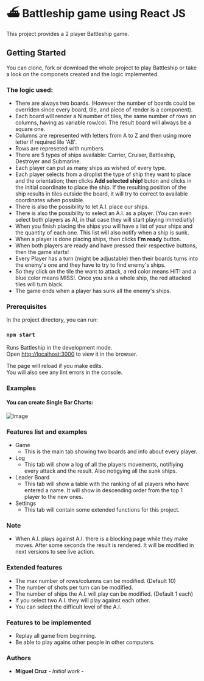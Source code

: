 # ⛴ Battleship game using React JS

This project provides a 2 player Battleship game.

## Getting Started

You can clone, fork or download the whole project to play Battleship or take a look on the componets created and the logic implemented.

### The logic used:
- There are always two boards. (However the number of boards could be overriden since every board, tile, and piece of render is a component).
- Each board will render a N number of tiles, the same number of rows an columns, having as variable row/col. The result board will always be a square one.
- Columns are represented with letters from A to Z and then using more letter if required lile 'AB'.
- Rows are represeted with numbers.
- There are 5 types of ships available: Carrier, Cruiser, Battleship, Destroyer and Submarine.
- Each player can put as many ships as wished of every type.
- Each player selects from a droplist the type of ship they want to place and the orientation; then clicks **Add selected ship!** buton and clicks in the initial coordinate to place the ship. If the resulting position of the ship results in tiles outside the board, it will try to correct to available coordinates when possible.
- There is also the possibility to let A.I. place our ships.
- There is also the possibility to select an A.I. as a player. (You can even select both players as AI, in that case they will start playing immediatly) 
- When you finish placing the ships you will have a list of your ships and the quantity of each one. This list will also notify when a ship is sunk.
- When a player is done placing ships, then clicks **I'm ready** button.
- When both players are ready and have pressed their respective buttons, then the game starts!
- Every Player has a turn (might be adjustable) then their boards turns into the enemy's one and they have to try to find enemy's ships.
- So they click on the tile the want to attack, a red color means HIT! and a blue color means MISS!. Once you sink a whole ship, the red attacked tiles will turn black.
- The game ends when a player has sunk all the enemy's ships.

### Prerequisites

In the project directory, you can run:

### `npm start`

Runs Battleship in the development mode.<br>
Open [http://localhost:3000](http://localhost:3000) to view it in the browser.

The page will reload if you make edits.<br>
You will also see any lint errors in the console.


### Examples

#### You can create Single Bar Charts:
![Image]()

### Features list and examples

- Game
  - This is the main tab showing two boards and info about every player.
- Log
  - This tab will show a log of all the players movements, notifiying every attack and the result. Also notigying all the sunk ships.
- Leader Board
  - This tab will show a table with the ranking of all players who have entered a name. It will show in descending order from the top 1 player to the new ones.
- Settings
  - This tab will contain some extended functions for this project.

### Note

  - When A.I. plays against A.I. there is a blocking page while they make moves. After some seconds the result is rendered. It will be modified in next versions to see live action.

### Extended features

  - The max number of rows/columns can be modified. (Default 10)
  - The number of shots per turn can be modified.
  - The number of ships the A.I. will play can be modified. (Default 1 each)
  - If you select two A.I. they will play against each other.
  - You can select the difficult level of the A.I.

### Features to be implemented

  - Replay all game from beginning.
  - Be able to play agains other people in other computers.

### Authors

* **Miguel Cruz** - *Initial work* -
